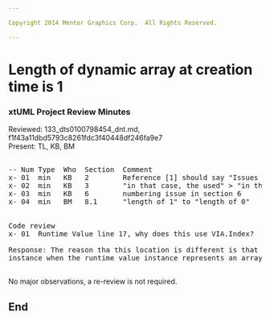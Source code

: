 ```yaml
---

Copyright 2014 Mentor Graphics Corp.  All Rights Reserved.

---
```


# Length of dynamic array at creation time is 1
### xtUML Project Review Minutes

Reviewed:  133_dts0100798454_dnt.md, f1f43a11dbd5793c8261fdc3f40448df246fa9e7  
Present:  TL, KB, BM  

<pre>

-- Num Type  Who  Section  Comment
x- 01  min   KB   2        Reference [1] should say "Issues 133"
x- 02  min   KB   3        "in that case, the used" > "in that case, the user"
x- 03  min   KB   6        numbering issue in section 6
x- 04  min   BM   8.1      "length of 1" to "length of 0"


Code review
x- 01  Runtime Value line 17, why does this use VIA.Index?  How is this different that then place that was modified later in the function?

Response: The reason tha this location is different is that this is used to show the actual index of "this" RuntimeValue
instance when the runtime value instance represents an array-type element.  It is not used to show the length.

</pre>
   
No major observations, a re-review is not required.


End
---
